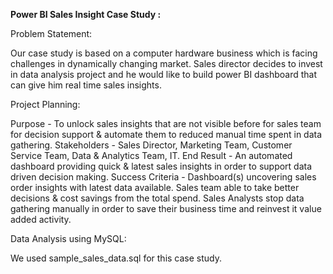 **Power BI Sales Insight Case Study :**

Problem Statement:

Our case study is based on a computer hardware business which is facing challenges in dynamically changing market. Sales director decides to invest in data analysis project and he would like to build power BI dashboard that can give him real time sales insights.

Project Planning:
  
  Purpose - To unlock sales insights that are not visible before for sales team for decision support & automate them to reduced manual time spent in data gathering.
  Stakeholders - Sales Director, Marketing Team, Customer Service Team, Data & Analytics Team, IT.
  End Result - An automated dashboard providing quick & latest sales insights in order to support data driven decision making.
  Success Criteria - Dashboard(s) uncovering sales order insights with latest data available. Sales team able to take better decisions & cost savings from the total spend. Sales
  Analysts stop data gathering manually in order to save their business time and reinvest it value added activity.
  
Data Analysis using MySQL:

We used sample_sales_data.sql for this case study.
